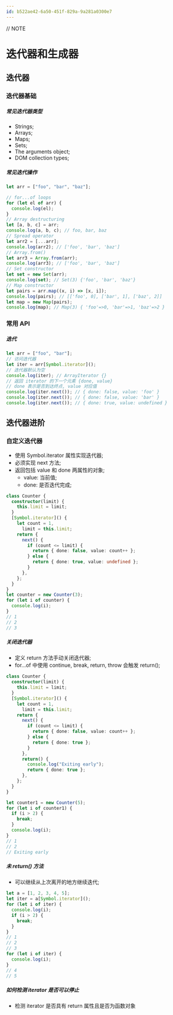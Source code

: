 ```yaml
---
id: b522ae42-6a50-451f-829a-9a281a0300e7
---
```


// NOTE

# 迭代器和生成器

## 迭代器

### 迭代器基础

##### 常见迭代器类型

- Strings;
- Arrays;
- Maps;
- Sets;
- The arguments object;
- DOM collection types;

##### 常见迭代操作

```typescript
let arr = ["foo", "bar", "baz"];

// for...of loops
for (let el of arr) {
  console.log(el);
}
// Array destructuring
let [a, b, c] = arr;
console.log(a, b, c); // foo, bar, baz
// Spread operator
let arr2 = [...arr];
console.log(arr2); // ['foo', 'bar', 'baz']
// Array.from()
let arr3 = Array.from(arr);
console.log(arr3); // ['foo', 'bar', 'baz']
// Set constructor
let set = new Set(arr);
console.log(set); // Set(3) {'foo', 'bar', 'baz'}
// Map constructor
let pairs = arr.map((x, i) => [x, i]);
console.log(pairs); // [['foo', 0], ['bar', 1], ['baz', 2]]
let map = new Map(pairs);
console.log(map); // Map(3) { 'foo'=>0, 'bar'=>1, 'baz'=>2 }
```

### 常用 API

##### 迭代

```typescript
let arr = ["foo", "bar"];
// 访问迭代器
let iter = arr[Symbol.iterator]();
// 迭代器默认为空
console.log(iter); // ArrayIterator {}
// 返回 iterator 的下一个元素 {done, value}
// done 表示是否到达终点, value 对应值
console.log(iter.next()); // { done: false, value: 'foo' }
console.log(iter.next()); // { done: false, value: 'bar' }
console.log(iter.next()); // { done: true, value: undefined }
```

## 迭代器进阶

### 自定义迭代器

- 使用 Symbol.iterator 属性实现迭代器;
- 必须实现 next 方法;
- 返回包括 value 和 done 两属性的对象;
  - value: 当前值;
  - done: 是否迭代完成;

```typescript
class Counter {
  constructor(limit) {
    this.limit = limit;
  }
  [Symbol.iterator]() {
    let count = 1,
      limit = this.limit;
    return {
      next() {
        if (count <= limit) {
          return { done: false, value: count++ };
        } else {
          return { done: true, value: undefined };
        }
      },
    };
  }
}
let counter = new Counter(3);
for (let i of counter) {
  console.log(i);
}
// 1
// 2
// 3
```

##### 关闭迭代器

- 定义 return 方法手动关闭迭代器;
- for...of 中使用 continue, break, return, throw 会触发 return();

```typescript
class Counter {
  constructor(limit) {
    this.limit = limit;
  }
  [Symbol.iterator]() {
    let count = 1,
      limit = this.limit;
    return {
      next() {
        if (count <= limit) {
          return { done: false, value: count++ };
        } else {
          return { done: true };
        }
      },
      return() {
        console.log("Exiting early");
        return { done: true };
      },
    };
  }
}

let counter1 = new Counter(5);
for (let i of counter1) {
  if (i > 2) {
    break;
  }
  console.log(i);
}
// 1
// 2
// Exiting early
```

##### 未 return() 方法

- 可以继续从上次离开的地方继续迭代;

```typescript
let a = [1, 2, 3, 4, 5];
let iter = a[Symbol.iterator]();
for (let i of iter) {
  console.log(i);
  if (i > 2) {
    break;
  }
}
// 1
// 2
// 3
for (let i of iter) {
  console.log(i);
}
// 4
// 5
```

##### 如何检测 iterator 是否可以停止

- 检测 iterator 是否具有 return 属性且是否为函数对象

<!-- ## Generators

### Generators Basics

##### 语法格式

- 在函数的基础上, 在其函数名前添加一个 \*.

```typescript
// Generator function declaration
function* generatorFn() {}
// Generator function expression
let generatorFn = function* () {};
// Object literal method generator function
let foo = {
  *generatorFn() {},
};
// Class instance method generator function
class Foo {
  *generatorFn() {}
}
// Class static method generator function
class Bar {
  static *generatorFn() {}
}
```

##### 箭头函数

- 箭头函数无法用于 generator function.

### Interrupting Execution with 'yield'

### Using a Generator as the Default Iterator

### Early Termination of Generators -->
